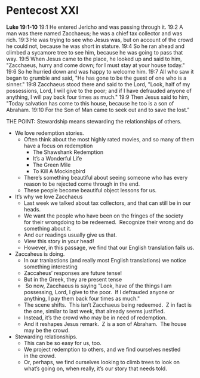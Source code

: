 # Pentecost XXI

**Luke 19:1-10**
19:1 He entered Jericho and was passing through it.
19:2 A man was there named Zacchaeus; he was a chief tax collector and was rich.
19:3 He was trying to see who Jesus was, but on account of the crowd he could not, because he was short in stature.
19:4 So he ran ahead and climbed a sycamore tree to see him, because he was going to pass that way.
19:5 When Jesus came to the place, he looked up and said to him, "Zacchaeus, hurry and come down; for I must stay at your house today."
19:6 So he hurried down and was happy to welcome him.
19:7 All who saw it began to grumble and said, "He has gone to be the guest of one who is a sinner."
19:8 Zacchaeus stood there and said to the Lord, "Look, half of my possessions, Lord, I will give to the poor; and if I have defrauded anyone of anything, I will pay back four times as much."
19:9 Then Jesus said to him, "Today salvation has come to this house, because he too is a son of Abraham.
19:10 For the Son of Man came to seek out and to save the lost.”

THE POINT: Stewardship means stewarding the relationships of others.

* We love redemption stories.
	* Often think about the most highly rated movies, and so many of them have a focus on redemption
		* The Shawshank Redemption
		* It’s a Wonderful Life
		* The Green Mile
		* To Kill A Mockingbird
	* There’s something beautiful about seeing someone who has every reason to be rejected come through in the end.
	* These people become beautiful object lessons for us.
* It’s why we love Zacchaeus
	* Last week we talked about tax collectors, and that can still be in our heads.
	* We want the people who have been on the fringes of the society for their wrongdoing to be redeemed.  Recognize their wrong and do something about it.
	* And our readings usually give us that.  
	* View this story in your head!
	* However, in this passage, we find that our English translation fails us.
* Zaccaheus is doing.
	* In our tranlastions (and really most English translations) we notice something interesting
	* Zaccaheus’ responses are future tense!
	* But in the Greek, they are present tense
	*  So now, Zacchaeus is saying “Look, have of the things I am possessing, Lord, I give to the poor.  If I defrauded anyone or anything, I pay them back four times as much."
	* The scene shifts.  This isn’t Zacchaeus being redeemed.  Z in fact is the one, similar to last week, that already seems justified.
	* Instead, it’s the crowd who may be in need of redemption.  
	* And it reshapes Jesus remark.  Z is a son of Abraham.  The house may be the crowd.
* Stewarding relationships.
	* This can be so easy for us, too.
	* We project redemption to others, and we find ourselves nestled in the crowd.
	* Or, perhaps, we find ourselves looking to climb trees to look on what’s going on, when really, it’s our story that needs told.
